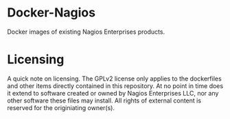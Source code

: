 Docker-Nagios
=============

Docker images of existing Nagios Enterprises products.

Licensing
=============
A quick note on licensing. The GPLv2 license only applies to the dockerfiles and other items directly contained in this repository. At no point in time does it extend to software created or owned by Nagios Enterprises LLC, nor any other software these files may install. All rights of external content is reserved for the originiating owner(s).
